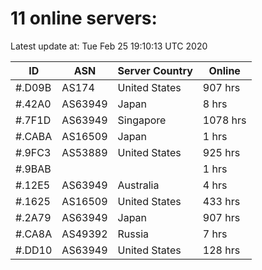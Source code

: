 # 11 online servers:

Latest update at: Tue Feb 25 19:10:13 UTC 2020

| ID | ASN | Server Country | Online |
| -- | --- | -------------- | ------ |
| #.D09B | AS174 | United States | 907 hrs |
| #.42A0 | AS63949 | Japan | 8 hrs |
| #.7F1D | AS63949 | Singapore | 1078 hrs |
| #.CABA | AS16509 | Japan | 1 hrs |
| #.9FC3 | AS53889 | United States | 925 hrs |
| #.9BAB |  |  | 1 hrs |
| #.12E5 | AS63949 | Australia | 4 hrs |
| #.1625 | AS16509 | United States | 433 hrs |
| #.2A79 | AS63949 | Japan | 907 hrs |
| #.CA8A | AS49392 | Russia | 7 hrs |
| #.DD10 | AS63949 | United States | 128 hrs |

